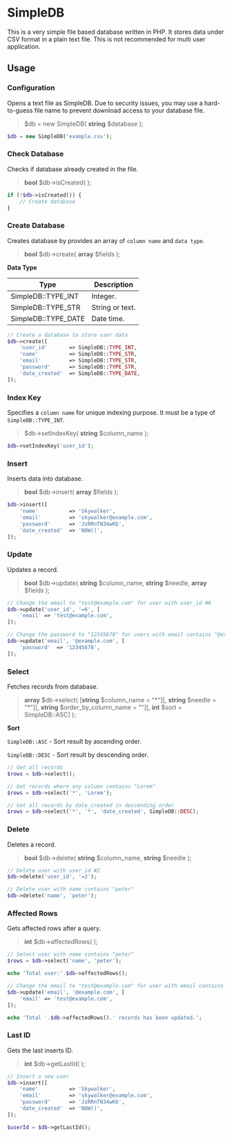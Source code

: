 

# SimpleDB

This is a very simple file based database written in PHP. It stores data under CSV format in a plain text file. This is not recommended for multi user application.



## Usage

### Configuration

Opens  a text file as SimpleDB. Due to security issues, you may use a hard-to-guess file name to prevent download access to your database file.

> \$db = new SimpleDB( **string** $database );

```php
$db = new SimpleDB('example.csv');
```



### Check Database

Checks if database already created in the file.

> **bool** \$db->isCreated( );

```php
if (!$db->isCreated()) {
	// Create database
}
```



### Create Database

Creates database by provides an array of `column name` and `data type`.

> **bool** \$db->create( **array** $fields );

**Data Type**

| Type                | Description     |
| ------------------- | --------------- |
| SimpleDB::TYPE_INT  | Integer.        |
| SimpleDB::TYPE_STR  | String or text. |
| SimpleDB::TYPE_DATE | Date time.      |

```php
// Create a database to store user data
$db->create([
	'user_id'		=> SimpleDB::TYPE_INT,
	'name'			=> SimpleDB::TYPE_STR,
	'email'			=> SimpleDB::TYPE_STR,
	'password'		=> SimpleDB::TYPE_STR,
	'date_created'	=> SimpleDB::TYPE_DATE,
]);
```



### Index Key

Specifies a `column name` for unique indexing purpose. It must be a type of `SimpleDB::TYPE_INT`.

>  \$db->setIndexKey( **string** \$column_name );

```php
$db->setIndexKey('user_id');
```



### Insert

Inserts data into database.

> **bool** \$db->insert( **array** \$fields );

```php
$db->insert([
	'name'			=> 'Skywalker',
	'email'			=> 'skywalker@example.com',
  	'password'		=> 'JzRRnTN34wKb',
	'date_created'	=> 'NOW()',
]);
```



### Update

Updates a record.

> **bool** \$db->update( **string** \$column_name, **string** $needle, **array** \$fields );

```php
// Change the email to "test@example.com" for user with user_id #6
$db->update('user_id', '=6', [
	'email'	=> 'test@example.com',
]);

// Change the password to "12345678" for users with email contains "@example.com"
$db->update('email', '@example.com', [
	'password'	=> '12345678',
]);
```



### Select

Fetches records from database.

> **array** \$db->select( \[**string** \$column_name  = "\*"\]\[, **string** \$needle = "\*"\]\[, **string** \$order_by_column_name = ""\]\[, **int** \$sort = SimpleDB::ASC\] );

**Sort**

`SimpleDB::ASC` - Sort result by ascending order.

`SimpleDB::DESC` - Sort result by descending order.

```php
// Get all records
$rows = $db->select();

// Get records where any column contains "Lorem"
$rows = $db->select('*', 'Lorem');

// Get all records by date_created in descending order
$rows = $db->select('*', '*', 'date_created', SimpleDB::DESC);
```



### Delete

Deletes a record.

> **bool** \$db->delete( **string** \$column_name, **string** \$needle );

```php
// Delete user with user_id #2
$db->delete('user_id', '=2');

// Delete user with name contains "peter"
$db->delete('name', 'peter');
```



### Affected Rows

Gets affected rows after a query.

> **int** $db->affectedRows( );

```php
// Select user with name contains "peter"
$rows = $db->select('name', 'peter');

echo 'Total user:'.$db->affectedRows();

// Change the email to "test@example.com" for user with email contains "@example.com"
$db->update('email', '@example.com', [
    'email'	=> 'test@example.com',
]);

echo 'Total '.$db->affectedRows().' records has been updated.';
```



### Last ID

Gets the last inserts ID.

> **int** $db->getLastId( );

```php
// Insert a new user
$db->insert([
	'name'			=> 'Skywalker',
	'email'			=> 'skywalker@example.com',
  	'password'		=> 'JzRRnTN34wKb',
	'date_created'	=> 'NOW()',
]);

$userId = $db->getLastId();
```


